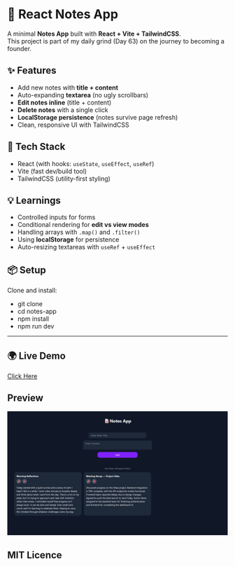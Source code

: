 # 📝 React Notes App

A minimal **Notes App** built with **React + Vite + TailwindCSS**.  
This project is part of my daily grind (Day 63) on the journey to becoming a founder.  

## ✨ Features
- Add new notes with **title + content**
- Auto-expanding **textarea** (no ugly scrollbars)
- **Edit notes inline** (title + content)
- **Delete notes** with a single click
- **LocalStorage persistence** (notes survive page refresh)
- Clean, responsive UI with TailwindCSS

## 🚀 Tech Stack
- React (with hooks: `useState`, `useEffect`, `useRef`)
- Vite (fast dev/build tool)
- TailwindCSS (utility-first styling)

## 💡 Learnings
- Controlled inputs for forms
- Conditional rendering for **edit vs view modes**
- Handling arrays with `.map()` and `.filter()`
- Using **localStorage** for persistence
- Auto-resizing textareas with `useRef` + `useEffect`

## 📦 Setup
Clone and install:

- git clone <your-repo-url>
- cd notes-app
- npm install
- npm run dev

---

## 🌍 Live Demo
[Click Here](https://react-ai-notes-app.netlify.app/)

## Preview
![alt text](image.png)

## MIT Licence
